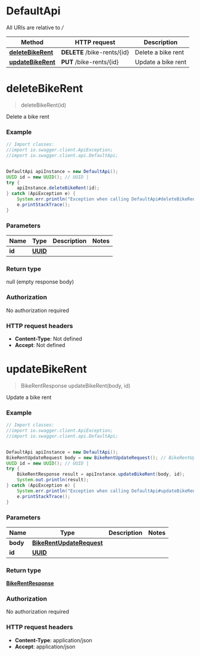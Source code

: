 # DefaultApi

All URIs are relative to */*

Method | HTTP request | Description
------------- | ------------- | -------------
[**deleteBikeRent**](DefaultApi.md#deleteBikeRent) | **DELETE** /bike-rents/{id} | Delete a bike rent
[**updateBikeRent**](DefaultApi.md#updateBikeRent) | **PUT** /bike-rents/{id} | Update a bike rent

<a name="deleteBikeRent"></a>
# **deleteBikeRent**
> deleteBikeRent(id)

Delete a bike rent

### Example
```java
// Import classes:
//import io.swagger.client.ApiException;
//import io.swagger.client.api.DefaultApi;


DefaultApi apiInstance = new DefaultApi();
UUID id = new UUID(); // UUID | 
try {
    apiInstance.deleteBikeRent(id);
} catch (ApiException e) {
    System.err.println("Exception when calling DefaultApi#deleteBikeRent");
    e.printStackTrace();
}
```

### Parameters

Name | Type | Description  | Notes
------------- | ------------- | ------------- | -------------
 **id** | [**UUID**](.md)|  |

### Return type

null (empty response body)

### Authorization

No authorization required

### HTTP request headers

 - **Content-Type**: Not defined
 - **Accept**: Not defined

<a name="updateBikeRent"></a>
# **updateBikeRent**
> BikeRentResponse updateBikeRent(body, id)

Update a bike rent

### Example
```java
// Import classes:
//import io.swagger.client.ApiException;
//import io.swagger.client.api.DefaultApi;


DefaultApi apiInstance = new DefaultApi();
BikeRentUpdateRequest body = new BikeRentUpdateRequest(); // BikeRentUpdateRequest | 
UUID id = new UUID(); // UUID | 
try {
    BikeRentResponse result = apiInstance.updateBikeRent(body, id);
    System.out.println(result);
} catch (ApiException e) {
    System.err.println("Exception when calling DefaultApi#updateBikeRent");
    e.printStackTrace();
}
```

### Parameters

Name | Type | Description  | Notes
------------- | ------------- | ------------- | -------------
 **body** | [**BikeRentUpdateRequest**](BikeRentUpdateRequest.md)|  |
 **id** | [**UUID**](.md)|  |

### Return type

[**BikeRentResponse**](BikeRentResponse.md)

### Authorization

No authorization required

### HTTP request headers

 - **Content-Type**: application/json
 - **Accept**: application/json

